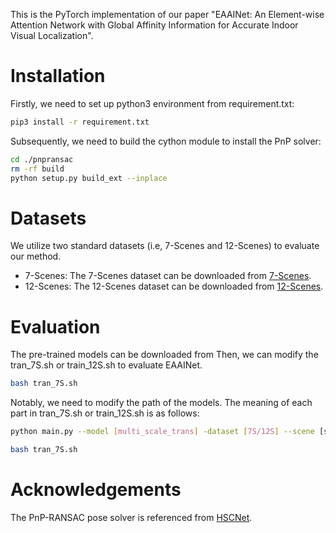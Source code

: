 This is the PyTorch implementation of our paper "EAAINet: An Element-wise Attention Network with Global Affinity Information for Accurate Indoor Visual Localization".

# Installation
Firstly, we need to set up python3 environment from requirement.txt:

```bash
pip3 install -r requirement.txt 
```

Subsequently, we need to build the cython module to install the PnP solver:
```bash
cd ./pnpransac
rm -rf build
python setup.py build_ext --inplace
```

# Datasets
We utilize two standard datasets (i.e, 7-Scenes and 12-Scenes) to evaluate our method.
- 7-Scenes: The 7-Scenes dataset can be downloaded from [7-Scenes](https://www.microsoft.com/en-us/research/project/rgb-d-dataset-7-scenes/).
- 12-Scenes: The 12-Scenes dataset can be downloaded from [12-Scenes](https://graphics.stanford.edu/projects/reloc/).

# Evaluation
The pre-trained models can be downloaded from 
Then, we can modify the tran_7S.sh or train_12S.sh to evaluate EAAINet. 
```bash
bash tran_7S.sh
```
Notably, we need to modify the path of the models. 
The meaning of each part in tran_7S.sh or train_12S.sh is as follows:
```bash
python main.py --model [multi_scale_trans] -dataset [7S/12S] --scene [scene name, such as chess] --flag test --resume [model_path]
```


```bash
bash tran_7S.sh
```



# Acknowledgements
The PnP-RANSAC pose solver is referenced from [HSCNet](https://github.com/AaltoVision/hscnet/tree/master/pnpransac).


